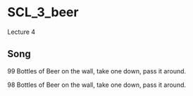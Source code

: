 # SCL_3_beer
Lecture 4

## Song

99 Bottles of Beer on the wall, take one down, pass it around.
  
98 Bottles of Beer on the wall, take one down, pass it around.
